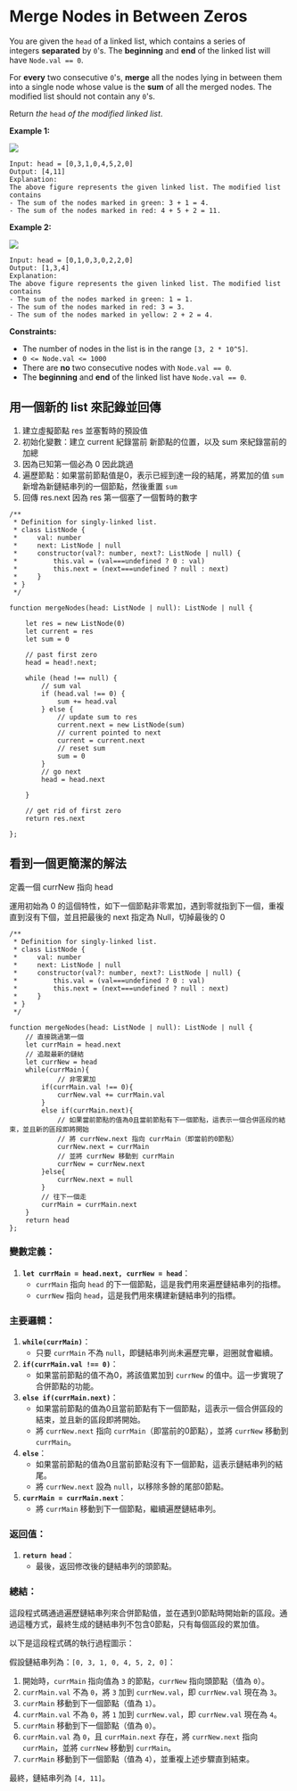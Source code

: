 # Merge Nodes in Between Zeros

You are given the `head` of a linked list, which contains a series of integers **separated** by `0`'s. The **beginning** and **end** of the linked list will have `Node.val == 0`.

For **every** two consecutive `0`'s, **merge** all the nodes lying in between them into a single node whose value is the **sum** of all the merged nodes. The modified list should not contain any `0`'s.

Return *the* `head` *of the modified linked list*.

**Example 1:**

![](https://assets.leetcode.com/uploads/2022/02/02/ex1-1.png)

```
Input: head = [0,3,1,0,4,5,2,0]
Output: [4,11]
Explanation:
The above figure represents the given linked list. The modified list contains
- The sum of the nodes marked in green: 3 + 1 = 4.
- The sum of the nodes marked in red: 4 + 5 + 2 = 11.

```
**Example 2:**

![](https://assets.leetcode.com/uploads/2022/02/02/ex2-1.png)

```
Input: head = [0,1,0,3,0,2,2,0]
Output: [1,3,4]
Explanation:
The above figure represents the given linked list. The modified list contains
- The sum of the nodes marked in green: 1 = 1.
- The sum of the nodes marked in red: 3 = 3.
- The sum of the nodes marked in yellow: 2 + 2 = 4.

```

**Constraints:**

- The number of nodes in the list is in the range `[3, 2 * 10^5]`.
- `0 <= Node.val <= 1000`
- There are **no** two consecutive nodes with `Node.val == 0`.
- The **beginning** and **end** of the linked list have `Node.val == 0`.

## 用一個新的 list 來記錄並回傳

1. 建立虛擬節點 res 並塞暫時的預設值
2. 初始化變數：建立 current 紀錄當前 新節點的位置，以及 sum 來紀錄當前的加總
3. 因為已知第一個必為 0 因此跳過
4. 遍歷節點：如果當前節點值是0，表示已經到達一段的結尾，將累加的值 `sum` 新增為新鏈結串列的一個節點，然後重置 `sum`
5. 回傳 res.next 因為 res 第一個塞了一個暫時的數字

```tsx
/**
 * Definition for singly-linked list.
 * class ListNode {
 *     val: number
 *     next: ListNode | null
 *     constructor(val?: number, next?: ListNode | null) {
 *         this.val = (val===undefined ? 0 : val)
 *         this.next = (next===undefined ? null : next)
 *     }
 * }
 */

function mergeNodes(head: ListNode | null): ListNode | null {

    let res = new ListNode(0)
    let current = res
    let sum = 0

    // past first zero
    head = head!.next;

    while (head !== null) {
        // sum val
        if (head.val !== 0) {
            sum += head.val
        } else {
            // update sum to res
            current.next = new ListNode(sum)
            // current pointed to next
            current = current.next
            // reset sum
            sum = 0
        }
        // go next
        head = head.next

    }

    // get rid of first zero
    return res.next

};
```

## 看到一個更簡潔的解法

定義一個 currNew 指向 head

運用初始為 0 的這個特性，如下一個節點非零累加，遇到零就指到下一個，重複直到沒有下個，並且把最後的 next 指定為 Null，切掉最後的 0

```tsx
/**
 * Definition for singly-linked list.
 * class ListNode {
 *     val: number
 *     next: ListNode | null
 *     constructor(val?: number, next?: ListNode | null) {
 *         this.val = (val===undefined ? 0 : val)
 *         this.next = (next===undefined ? null : next)
 *     }
 * }
 */

function mergeNodes(head: ListNode | null): ListNode | null {
    // 直接跳過第一個
    let currMain = head.next
    // 追蹤最新的鏈結
    let currNew = head
    while(currMain){
		    // 非零累加
        if(currMain.val !== 0){
            currNew.val += currMain.val
        }
        else if(currMain.next){
            // 如果當前節點的值為0且當前節點有下一個節點，這表示一個合併區段的結束，並且新的區段即將開始
            // 將 currNew.next 指向 currMain（即當前的0節點）
            currNew.next = currMain
            // 並將 currNew 移動到 currMain
            currNew = currNew.next
        }else{
            currNew.next = null
        }
        // 往下一個走
        currMain = currMain.next
    }
    return head
};
```

### 變數定義：

1. **`let currMain = head.next, currNew = head`**：
    - `currMain` 指向 `head` 的下一個節點，這是我們用來遍歷鏈結串列的指標。
    - `currNew` 指向 `head`，這是我們用來構建新鏈結串列的指標。

### 主要邏輯：

1. **`while(currMain)`**：
    - 只要 `currMain` 不為 `null`，即鏈結串列尚未遍歷完畢，迴圈就會繼續。
2. **`if(currMain.val !== 0)`**：
    - 如果當前節點的值不為0，將該值累加到 `currNew` 的值中。這一步實現了合併節點的功能。
3. **`else if(currMain.next)`**：
    - 如果當前節點的值為0且當前節點有下一個節點，這表示一個合併區段的結束，並且新的區段即將開始。
    - 將 `currNew.next` 指向 `currMain`（即當前的0節點），並將 `currNew` 移動到 `currMain`。
4. **`else`**：
    - 如果當前節點的值為0且當前節點沒有下一個節點，這表示鏈結串列的結尾。
    - 將 `currNew.next` 設為 `null`，以移除多餘的尾部0節點。
5. **`currMain = currMain.next`**：
    - 將 `currMain` 移動到下一個節點，繼續遍歷鏈結串列。

### 返回值：

1. **`return head`**：
    - 最後，返回修改後的鏈結串列的頭節點。

### 總結：

這段程式碼通過遍歷鏈結串列來合併節點值，並在遇到0節點時開始新的區段。通過這種方式，最終生成的鏈結串列不包含0節點，只有每個區段的累加值。

以下是這段程式碼的執行過程圖示：

假設鏈結串列為：`[0, 3, 1, 0, 4, 5, 2, 0]`：

1. 開始時，`currMain` 指向值為 `3` 的節點，`currNew` 指向頭節點（值為 `0`）。
2. `currMain.val` 不為 `0`，將 `3` 加到 `currNew.val`，即 `currNew.val` 現在為 `3`。
3. `currMain` 移動到下一個節點（值為 `1`）。
4. `currMain.val` 不為 `0`，將 `1` 加到 `currNew.val`，即 `currNew.val` 現在為 `4`。
5. `currMain` 移動到下一個節點（值為 `0`）。
6. `currMain.val` 為 `0`，且 `currMain.next` 存在，將 `currNew.next` 指向 `currMain`，並將 `currNew` 移動到 `currMain`。
7. `currMain` 移動到下一個節點（值為 `4`），並重複上述步驟直到結束。

最終，鏈結串列為 `[4, 11]`。